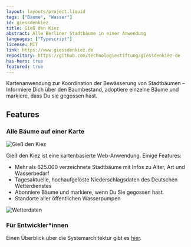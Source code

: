 ```yaml
---
layout: layouts/project.liquid
tags: ["Bäume", "Wasser"]
id: giessdenkiez
title: Gieß den Kiez
abstract: Alle Berliner Stadtbäume in einer Anwendung
languages: ["Typescript"]
license: MIT
link: https://www.giessdenkiez.de
repository: https://github.com/technologiestiftung/giessdenkiez-de
has-hero: true
featured: true
---
```


Kartenanwendung zur Koordination der Bewässerung von Stadtbäumen – Informiere Dich über den Baumbestand, adoptiere einzelne Bäume und markiere, dass Du sie gegossen hast.

## Features

### Alle Bäume auf einer Karte

![Gieß den Kiez](/assets/images/projects/giessdenkiez-hero.png)

Gieß den Kiez ist eine kartenbasierte Web-Anwendung. Einige Features:

- Mehr als 625.000 verzeichnete Stadtbäume mit Infos zu Alter, Art und Wasserbedarf
- Tagesaktuelle, hochaufgelöste Niederschlagsdaten des Deutschen Wetterdienstes
- Abonniere Bäume und markiere, wenn Du Sie gegossen hast.
- Standorte aller öffentlichen Wasserpumpen

![Wetterdaten](/assets/images/projects/giessdenkiez_weather.png)

### Für Entwickler\*innen

Einen Überblick über die Systemarchitektur gibt es <a href="https://github.com/technologiestiftung/giessdenkiez-de" target="_blank" rel="noopener noreferrer">hier</a>.
